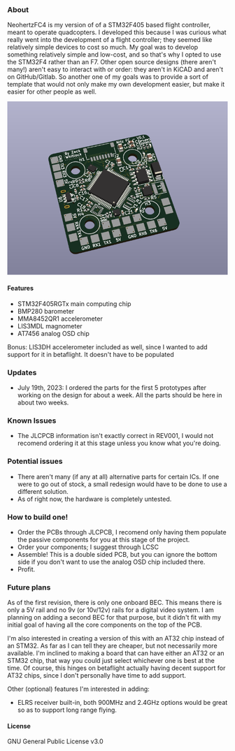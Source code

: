 ### About
NeohertzFC4 is my version of of a STM32F405 based flight controller, meant to operate quadcopters.
I developed this because I was curious what really went into the development of a flight controller; they seemed like relatively simple 
devices to cost so much. My goal was to develop something relatively simple and low-cost, and so that's why I opted to use the STM32F4 rather than an F7. Other 
open source designs (there aren't many!) aren't easy to interact with or order: they aren't in KiCAD and aren't on GitHub/Gitlab. So another one of my goals was to
provide a sort of template that would not only make my own development easier, but make it easier for other people as well. 

![plot](./Images/rev001_pcb.png)

#### Features
- STM32F405RGTx main computing chip
- BMP280 barometer
- MMA8452QR1 accelerometer
- LIS3MDL magnometer
- AT7456 analog OSD chip
  
Bonus: LIS3DH accelerometer included as well, since I wanted to add support for it in betaflight. It doesn't have to be populated

### Updates
- July 19th, 2023: I ordered the parts for the first 5 prototypes after working on the design for about a week. All the parts should be here in about two weeks.

### Known Issues
- The JLCPCB information isn't exactly correct in REV001, I would not recomend ordering it at this stage unless you know what you're doing.

### Potential issues
- There aren't many (if any at all) alternative parts for certain ICs. If one were to go out of stock, a small redesign would have to be done to use a different solution.
- As of right now, the hardware is completely untested.

### How to build one!
- Order the PCBs through JLCPCB, I recomend only having them populate the passive components for you at this stage of the project.
- Order your components; I suggest through LCSC
- Assemble! This is a double sided PCB, but you can ignore the bottom side if you don't want to use the analog OSD chip included there.
- Profit.


### Future plans
As of the first revision, there is only one onboard BEC. This means there is only a 5V rail and no 9v (or 10v/12v) rails for a digital 
video system. I am planning on adding a second BEC for that purpose, but it didn't fit with my initial goal of having all the core components on
the top of the PCB. 

I'm also interested in creating a version of this with an AT32 chip instead of an STM32. As far as I can tell they are cheaper, but not necessarily more
available. I'm inclined to making a board that can have either an AT32 or an STM32 chip, that way you could just select whichever one is best at the time. 
Of course, this hinges on betaflight actually having decent support for AT32 chips, since I don't personally have time to add support. 

Other (optional) features I'm interested in adding:
- ELRS receiver built-in, both 900MHz and 2.4GHz options would be great so as to support long range flying.

#### License
GNU General Public License v3.0
